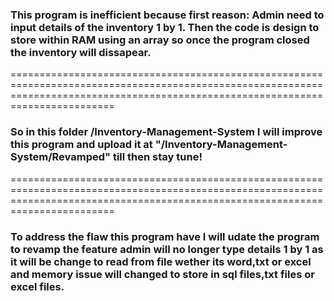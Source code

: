 ### This program is inefficient because first reason: Admin need to input details of the inventory 1 by 1. Then the code is design to store within RAM using an array so once the program closed the inventory will dissapear.
====================================================================================================================================================================================
### So in this folder /Inventory-Management-System I will improve this program and upload it at "/Inventory-Management-System/Revamped" till then stay tune!
====================================================================================================================================================================================
### To address the flaw this program have I will udate the program to revamp the feature admin will no longer type details 1 by 1 as it will be change to read from file wether its word,txt or excel and memory issue will changed to store in sql files,txt files or excel files.
